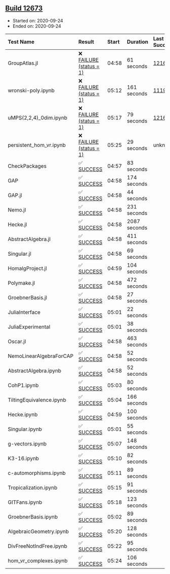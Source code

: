 ## [Build 12673](https://oscarci.mathematik.uni-kl.de/job/oscar/12673/)

* Started on: 2020-09-24
* Ended on: 2020-09-24

| Test Name    | Result | Start | Duration | Last Success | First Failure |
|:-------------|:-------|:------|:---------|:-------------|:--------------|
| GroupAtlas.jl | ❌ [FAILURE (status = 1)](https://oscarci.mathematik.uni-kl.de/job/oscar/12673/artifact/logs/build-12673/GroupAtlas.jl.log) | 04:58 | 61 seconds | [12167](https://oscarci.mathematik.uni-kl.de/job/oscar/12167/) | [12168](https://oscarci.mathematik.uni-kl.de/job/oscar/12168/) |
| wronski-poly.ipynb | ❌ [FAILURE (status = 1)](https://oscarci.mathematik.uni-kl.de/job/oscar/12673/artifact/logs/build-12673/wronski-poly.ipynb.log) | 05:12 | 161 seconds | [11192](https://oscarci.mathematik.uni-kl.de/job/oscar/11192/) | [11193](https://oscarci.mathematik.uni-kl.de/job/oscar/11193/) |
| uMPS(2,2,4)_0dim.ipynb | ❌ [FAILURE (status = 1)](https://oscarci.mathematik.uni-kl.de/job/oscar/12673/artifact/logs/build-12673/uMPS-2-2-4-_0dim.ipynb.log) | 05:17 | 79 seconds | [12167](https://oscarci.mathematik.uni-kl.de/job/oscar/12167/) | [12168](https://oscarci.mathematik.uni-kl.de/job/oscar/12168/) |
| persistent_hom_vr.ipynb | ❌ [FAILURE (status = 1)](https://oscarci.mathematik.uni-kl.de/job/oscar/12673/artifact/logs/build-12673/persistent_hom_vr.ipynb.log) | 05:25 | 29 seconds | unknown | unknown |
| CheckPackages | ✅ [SUCCESS](https://oscarci.mathematik.uni-kl.de/job/oscar/12673/artifact/logs/build-12673/CheckPackages.log) | 04:57 | 83 seconds |  |  |
| GAP | ✅ [SUCCESS](https://oscarci.mathematik.uni-kl.de/job/oscar/12673/artifact/logs/build-12673/GAP.log) | 04:58 | 174 seconds |  |  |
| GAP.jl | ✅ [SUCCESS](https://oscarci.mathematik.uni-kl.de/job/oscar/12673/artifact/logs/build-12673/GAP.jl.log) | 04:58 | 44 seconds |  |  |
| Nemo.jl | ✅ [SUCCESS](https://oscarci.mathematik.uni-kl.de/job/oscar/12673/artifact/logs/build-12673/Nemo.jl.log) | 04:58 | 231 seconds |  |  |
| Hecke.jl | ✅ [SUCCESS](https://oscarci.mathematik.uni-kl.de/job/oscar/12673/artifact/logs/build-12673/Hecke.jl.log) | 04:58 | 2087 seconds |  |  |
| AbstractAlgebra.jl | ✅ [SUCCESS](https://oscarci.mathematik.uni-kl.de/job/oscar/12673/artifact/logs/build-12673/AbstractAlgebra.jl.log) | 04:58 | 411 seconds |  |  |
| Singular.jl | ✅ [SUCCESS](https://oscarci.mathematik.uni-kl.de/job/oscar/12673/artifact/logs/build-12673/Singular.jl.log) | 04:58 | 69 seconds |  |  |
| HomalgProject.jl | ✅ [SUCCESS](https://oscarci.mathematik.uni-kl.de/job/oscar/12673/artifact/logs/build-12673/HomalgProject.jl.log) | 04:59 | 104 seconds |  |  |
| Polymake.jl | ✅ [SUCCESS](https://oscarci.mathematik.uni-kl.de/job/oscar/12673/artifact/logs/build-12673/Polymake.jl.log) | 04:58 | 472 seconds |  |  |
| GroebnerBasis.jl | ✅ [SUCCESS](https://oscarci.mathematik.uni-kl.de/job/oscar/12673/artifact/logs/build-12673/GroebnerBasis.jl.log) | 04:58 | 27 seconds |  |  |
| JuliaInterface | ✅ [SUCCESS](https://oscarci.mathematik.uni-kl.de/job/oscar/12673/artifact/logs/build-12673/JuliaInterface.log) | 05:01 | 22 seconds |  |  |
| JuliaExperimental | ✅ [SUCCESS](https://oscarci.mathematik.uni-kl.de/job/oscar/12673/artifact/logs/build-12673/JuliaExperimental.log) | 05:01 | 38 seconds |  |  |
| Oscar.jl | ✅ [SUCCESS](https://oscarci.mathematik.uni-kl.de/job/oscar/12673/artifact/logs/build-12673/Oscar.jl.log) | 04:58 | 463 seconds |  |  |
| NemoLinearAlgebraForCAP | ✅ [SUCCESS](https://oscarci.mathematik.uni-kl.de/job/oscar/12673/artifact/logs/build-12673/NemoLinearAlgebraForCAP.log) | 04:58 | 52 seconds |  |  |
| AbstractAlgebra.ipynb | ✅ [SUCCESS](https://oscarci.mathematik.uni-kl.de/job/oscar/12673/artifact/logs/build-12673/AbstractAlgebra.ipynb.log) | 04:58 | 52 seconds |  |  |
| CohP1.ipynb | ✅ [SUCCESS](https://oscarci.mathematik.uni-kl.de/job/oscar/12673/artifact/logs/build-12673/CohP1.ipynb.log) | 05:03 | 80 seconds |  |  |
| TiltingEquivalence.ipynb | ✅ [SUCCESS](https://oscarci.mathematik.uni-kl.de/job/oscar/12673/artifact/logs/build-12673/TiltingEquivalence.ipynb.log) | 05:04 | 166 seconds |  |  |
| Hecke.ipynb | ✅ [SUCCESS](https://oscarci.mathematik.uni-kl.de/job/oscar/12673/artifact/logs/build-12673/Hecke.ipynb.log) | 04:59 | 100 seconds |  |  |
| Singular.ipynb | ✅ [SUCCESS](https://oscarci.mathematik.uni-kl.de/job/oscar/12673/artifact/logs/build-12673/Singular.ipynb.log) | 05:01 | 55 seconds |  |  |
| g-vectors.ipynb | ✅ [SUCCESS](https://oscarci.mathematik.uni-kl.de/job/oscar/12673/artifact/logs/build-12673/g-vectors.ipynb.log) | 05:07 | 148 seconds |  |  |
| K3-16.ipynb | ✅ [SUCCESS](https://oscarci.mathematik.uni-kl.de/job/oscar/12673/artifact/logs/build-12673/K3-16.ipynb.log) | 05:10 | 82 seconds |  |  |
| c-automorphisms.ipynb | ✅ [SUCCESS](https://oscarci.mathematik.uni-kl.de/job/oscar/12673/artifact/logs/build-12673/c-automorphisms.ipynb.log) | 05:11 | 89 seconds |  |  |
| Tropicalization.ipynb | ✅ [SUCCESS](https://oscarci.mathematik.uni-kl.de/job/oscar/12673/artifact/logs/build-12673/Tropicalization.ipynb.log) | 05:15 | 91 seconds |  |  |
| GITFans.ipynb | ✅ [SUCCESS](https://oscarci.mathematik.uni-kl.de/job/oscar/12673/artifact/logs/build-12673/GITFans.ipynb.log) | 05:18 | 123 seconds |  |  |
| GroebnerBasis.ipynb | ✅ [SUCCESS](https://oscarci.mathematik.uni-kl.de/job/oscar/12673/artifact/logs/build-12673/GroebnerBasis.ipynb.log) | 05:02 | 89 seconds |  |  |
| AlgebraicGeometry.ipynb | ✅ [SUCCESS](https://oscarci.mathematik.uni-kl.de/job/oscar/12673/artifact/logs/build-12673/AlgebraicGeometry.ipynb.log) | 05:20 | 128 seconds |  |  |
| DivFreeNotIndFree.ipynb | ✅ [SUCCESS](https://oscarci.mathematik.uni-kl.de/job/oscar/12673/artifact/logs/build-12673/DivFreeNotIndFree.ipynb.log) | 05:22 | 95 seconds |  |  |
| hom_vr_complexes.ipynb | ✅ [SUCCESS](https://oscarci.mathematik.uni-kl.de/job/oscar/12673/artifact/logs/build-12673/hom_vr_complexes.ipynb.log) | 05:24 | 106 seconds |  |  |
